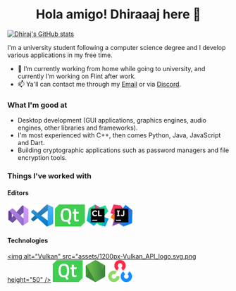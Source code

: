 <h1 align="center"> Hola amigo! Dhiraaaj here 🍃 </h1>

[![Dhiraj's GitHub stats](https://github-readme-stats.vercel.app/api?username=dhirajwishal&show_icons=true&theme=tokyonight)](https://github.com/anuraghazra/github-readme-stats)

I'm a university student following a computer science degree and I develop various applications in my free time.

- 🔭 I’m currently working from home while going to university, and currently I'm working on Flint after work.
- 📫 Ya'll can contact me through my [Email](mailto:wishaldhiraj@gmail.com) or via [Discord](Stonks#4423).

### What I'm good at

- Desktop development (GUI applications, graphics engines, audio engines, other libraries and frameworks).
- I'm most experienced with C++, then comes Python, Java, JavaScript and Dart.
- Building cryptographic applications such as password managers and file encryption tools.

### Things I've worked with

#### Editors

[<img alt="VisualStudio" src="assets/Product-Icon.svg" height="50" />](https://visualstudio.microsoft.com/)
[<img alt="VSCode" src="assets/Visual_Studio_Code_1.35_icon.svg.png" height="50" />](https://code.visualstudio.com/)
[<img alt="Qt" src="assets/Qt_logo_2016.svg.png" height="50" />](https://www.qt.io/?hsLang=en)
[<img alt="CLion" src="assets/clion_logo_300x300.png" height="50" />](https://www.jetbrains.com/clion/)
[<img alt="IntelliJ IDEA" src="assets/IntelliJ_IDEA_Icon.svg.png" height="50" />](https://www.jetbrains.com/idea/)

#### Technologies

[<img alt="Vulkan" src="assets/1200px-Vulkan_API_logo.svg.png height="50" />](https://www.vulkan.org/)
[<img alt="Qt" src="assets/Qt_logo_2016.svg.png" height="50" />](https://www.qt.io/?hsLang=en)
[<img alt="NodeJS" src="assets/5968322.png" height="50" />](https://nodejs.org/en/)
[<img alt="OpenCV" src="assets/OpenCV_logo_no_text_.png" height="50" />](https://opencv.org/)
